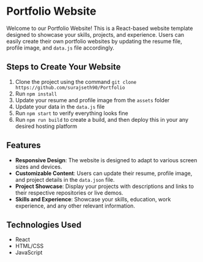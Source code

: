 # Portfolio Website

Welcome to our Portfolio Website! This is a React-based website template designed to showcase your skills, projects, and experience. Users can easily create their own portfolio websites by updating the resume file, profile image, and `data.js` file accordingly.

## Steps to Create Your Website
1. Clone the project using the command `git clone https://github.com/surajseth90/Portfolio`
2. Run `npm install`
3. Update your resume and profile image from  the `assets` folder
4. Update your data in the `data.js` file
5. Run `npm start` to verify everything looks fine
6. Run `npm run build` to create a build, and then deploy this in your any desired hosting platform

## Features

- **Responsive Design**: The website is designed to adapt to various screen sizes and devices.
- **Customizable Content**: Users can update their resume, profile image, and project details in the `data.json` file.
- **Project Showcase**: Display your projects with descriptions and links to their respective repositories or live demos.
- **Skills and Experience**: Showcase your skills, education, work experience, and any other relevant information.

## Technologies Used

- React
- HTML/CSS
- JavaScript

